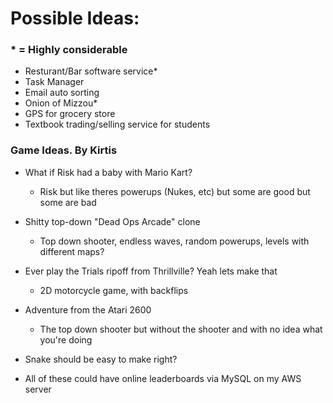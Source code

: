 
# Possible Ideas: 
### * = Highly considerable
* Resturant/Bar software service*
* Task Manager
*  Email auto sorting
* Onion of Mizzou*
* GPS for grocery store
* Textbook trading/selling service for students

### Game Ideas. By Kirtis
* What if Risk had a baby with Mario Kart?
  - Risk but like theres powerups (Nukes, etc) but some are good but some are bad
* Shitty top-down "Dead Ops Arcade" clone
  - Top down shooter, endless waves, random powerups, levels with different maps?
* Ever play the Trials ripoff from Thrillville? Yeah lets make that
  - 2D motorcycle game, with backflips
* Adventure from the Atari 2600
  - The top down shooter but without the shooter and with no idea what you're doing
* Snake should be easy to make right?

* All of these could have online leaderboards via MySQL on my AWS server
